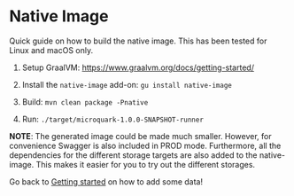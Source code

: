 # Native Image

Quick guide on how to build the native image. This has been tested
for Linux and macOS only.

1. Setup GraalVM: https://www.graalvm.org/docs/getting-started/

2. Install the `native-image` add-on: `gu install native-image`

3. Build: `mvn clean package -Pnative`

4. Run: `./target/microquark-1.0.0-SNAPSHOT-runner`

**NOTE**: The generated image could be made much smaller. However, for convenience Swagger is also
included in PROD mode. Furthermore, all the dependencies for the different storage targets are also
added to the native-image. This makes it easier for you to try out the different storages.

Go back to [Getting started](HOWTO.md) on how to add some data!